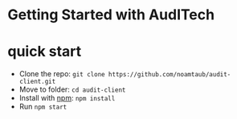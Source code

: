 # Getting Started with AudITech

# quick start

- Clone the repo: `git clone https://github.com/noamtaub/audit-client.git`
- Move to folder: `cd audit-client`
- Install with [npm](https://www.npmjs.com/): `npm install`
- Run `npm start`
